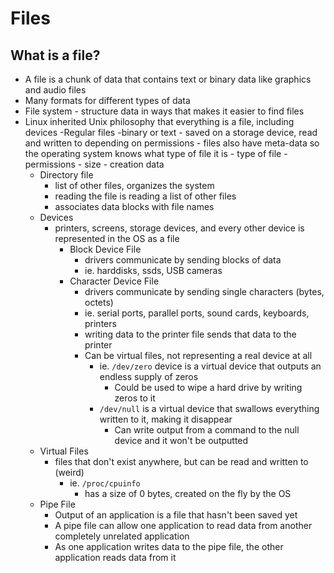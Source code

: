 # Files 

## What is a file?
- A file is a chunk of data that contains text or binary data like graphics and audio files
- Many formats for different types of data
- File system - structure data in ways that makes it easier to find files
- Linux inherited Unix philosophy that everything is a file, including devices
    -Regular files 
        -binary or text 
        - saved on a storage device, read and written to depending on permissions 
        - files also have meta-data so the operating system knows what type of file it is
          - type of file 
          - permissions 
          - size 
          - creation data 
    - Directory file 
      - list of other files, organizes the system
      - reading the file is reading a list of other files
      - associates data blocks with file names
    - Devices 
      - printers, screens, storage devices, and every other device is represented in the OS as a file  
        - Block Device File
          - drivers communicate by sending blocks of data
          - ie. harddisks, ssds, USB cameras
        - Character Device File 
          - drivers communicate by sending single characters (bytes, octets)
          - ie. serial ports, parallel ports, sound cards, keyboards, printers
          - writing data to the printer file sends that data to the printer
          - Can be virtual files, not representing a real device at all 
            - ie. `/dev/zero` device is a virtual device that outputs an endless supply of zeros
              - Could be used to wipe a hard drive by writing zeros to it
            - `/dev/null` is a virtual device that swallows everything written to it, making it disappear
              - Can write output from a command to the null device and it won't be outputted
    - Virtual Files 
      - files that don't exist anywhere, but can be read and written to (weird)
        - ie. `/proc/cpuinfo`
          - has a size of 0 bytes, created on the fly by the OS
    - Pipe File 
      - Output of an application is a file that hasn't been saved yet
      - A pipe file can allow one application to read data from another completely unrelated application
      - As one application writes data to the pipe file, the other application reads data from it